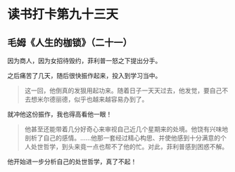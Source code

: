 # 读书打卡第九十三天

## 毛姆《人生的枷锁》（二十一）

因为商人，因为女招待毁约，菲利普一怒之下提出分手。

之后痛苦了几天，随后很快振作起来，投入到学习当中。

> 这一回，他倒真的发狠用起功来。随着日子一天天过去，他发觉，要自己不去想米尔德丽德，似乎也越来越容易办到了。

就冲他这份振作，我也得高看他一眼！

> 他甚至还能带着几分好奇心来审视自己近几个星期来的处境。他饶有兴味地剖析了自己的感情。……他那一套经过精心构思、并使他感到十分满意的个人处世哲学，到头来竟一点也帮不了他的忙。对此，菲利普感到困惑不解。

他开始进一步分析自己的处世哲学，真了不起！
